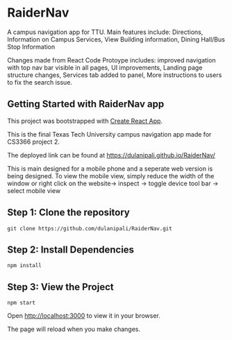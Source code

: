 # RaiderNav
A campus navigation app for TTU. Main features include: Directions, Information on Campus Services, View Building information, Dining Hall/Bus Stop Information
 
Changes made from React Code Protoype includes: improved navigation with top nav bar visible in all pages, UI improvements, Landing page structure changes, Services tab added to panel, More instructions to users to fix the search issue. 

## Getting Started with RaiderNav app
This project was bootstrapped with [Create React App](https://github.com/facebook/create-react-app).

This is the final Texas Tech University campus navigation app made for CS3366 project 2.

The deployed link can be found at https://dulanipali.github.io/RaiderNav/

This is main designed for a mobile phone and a seperate web version is being designed. To view the mobile view, simply reduce the width of the window or right click on the website-> inspect -> toggle device tool bar -> select mobile view

## Step 1: Clone the repository

```
git clone https://github.com/dulanipali/RaiderNav.git
```

## Step 2: Install Dependencies

```
npm install
```

## Step 3: View the Project

```
npm start
```

Open [http://localhost:3000](http://localhost:3000) to view it in your browser.

The page will reload when you make changes.


